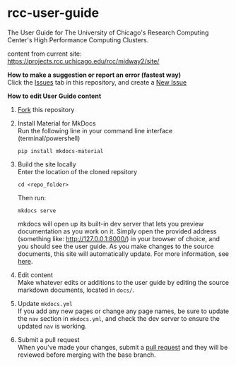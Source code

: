# rcc-user-guide
The User Guide for The University of Chicago's Research Computing Center's High Performance Computing Clusters.

content from current site: https://projects.rcc.uchicago.edu/rcc/midway2/site/   

**How to make a suggestion or report an error (fastest way)**  
Click the [Issues](https://github.com/rcc-uchicago/user-guide/issues) tab in this repository, and create a [New Issue](https://github.com/rcc-uchicago/user-guide/issues/new)


**How to edit User Guide content**

1. [Fork](https://docs.github.com/en/get-started/quickstart/fork-a-repo) this repository  

2. Install Material for MkDocs  
Run the following line in your command line interface (terminal/powershell)  
    ```
    pip install mkdocs-material
    ```

3. Build the site locally  
Enter the location of the cloned repsitory
    ```
    cd <repo_folder>
    ```

    Then run:  
    ```
    mkdocs serve
    ```
    mkdocs will open up its built-in dev server that lets you preview documentation as you work on it. Simply open the provided address (something like: http://127.0.0.1:8000/) in your browser of choice, and you should see the user guide. As you make changes to the source documents, this  site will automatically update.  For more information, see [here](https://www.mkdocs.org/getting-started/).  

4. Edit content  
Make whatever edits or additions to the user guide by editing the source markdown documents, located in `docs/`. 
5. Update `mkdocs.yml`  
If you add any new pages or change any page names, be sure to update the `nav` section in `mkdocs.yml`, and check the dev server to ensure the updated `nav` is working.

6. Submit a pull request  
When you've made your changes, submit a [pull request](https://docs.github.com/en/pull-requests/collaborating-with-pull-requests/proposing-changes-to-your-work-with-pull-requests/creating-a-pull-request-from-a-fork) and they will be reviewed before merging with the base branch.